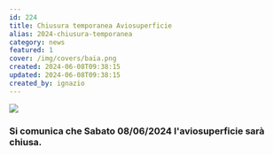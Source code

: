 ```yaml
---
id: 224
title: Chiusura temporanea Aviosuperficie
alias: 2024-chiusura-temporanea
category: news
featured: 1
cover: /img/covers/baia.png
created: 2024-06-08T09:38:15
updated: 2024-06-08T09:38:15
created_by: ignazio
---
```


<img class="float-start mr-3 w-[210px]" src="/img/covers/baia.png"/>

### Si comunica che Sabato 08/06/2024 l'aviosuperficie sarà chiusa.
